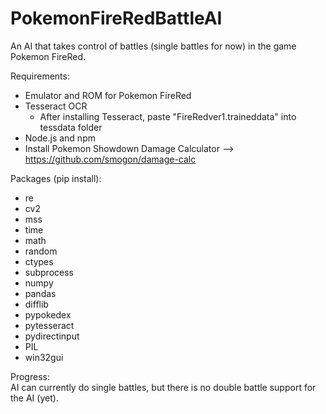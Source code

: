 # PokemonFireRedBattleAI

An AI that takes control of battles (single battles for now) in the game Pokemon FireRed.

Requirements:
- Emulator and ROM for Pokemon FireRed
- Tesseract OCR
  - After installing Tesseract, paste "FireRedver1.traineddata" into tessdata folder
- Node.js and npm
- Install Pokemon Showdown Damage Calculator --> https://github.com/smogon/damage-calc

Packages (pip install):
- re
- cv2
- mss
- time
- math
- random
- ctypes
- subprocess
- numpy
- pandas
- difflib
- pypokedex
- pytesseract
- pydirectinput
- PIL
- win32gui

Progress:
<br />
AI can currently do single battles, but there is no double battle support for the AI (yet).
